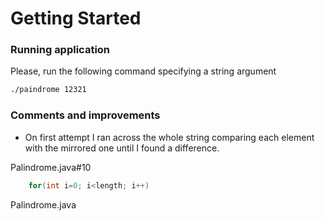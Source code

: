 # Getting Started

### Running application
Please, run the following command specifying a string argument
```bash
./paindrome 12321
```
### Comments and improvements

* On first attempt I ran across the whole string comparing each element with the mirrored one until I found a difference.

Palindrome.java#10
```java
    for(int i=0; i<length; i++)
```
Palindrome.java
